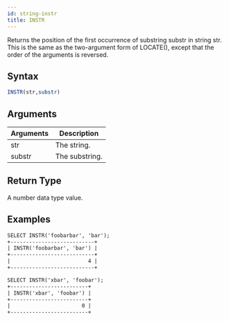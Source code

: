 ```yaml
---
id: string-instr
title: INSTR
---
```


Returns the position of the first occurrence of substring substr in string str.
This is the same as the two-argument form of LOCATE(), except that the order of the arguments is reversed.

## Syntax

```sql
INSTR(str,substr)
```

## Arguments

| Arguments   | Description |
| ----------- | ----------- |
| str | The string. |
| substr | The substring. |

## Return Type

A number data type value.

## Examples

```txt
SELECT INSTR('foobarbar', 'bar');
+---------------------------+
| INSTR('foobarbar', 'bar') |
+---------------------------+
|                         4 |
+---------------------------+

SELECT INSTR('xbar', 'foobar');
+-------------------------+
| INSTR('xbar', 'foobar') |
+-------------------------+
|                       0 |
+-------------------------+
```
